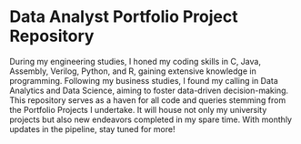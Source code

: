 # Data Analyst Portfolio Project Repository
During my engineering studies, I honed my coding skills in C, Java, Assembly, Verilog, Python, and R, gaining extensive knowledge in programming. Following my business studies, I found my calling in Data Analytics and Data Science, aiming to foster data-driven decision-making. This repository serves as a haven for all code and queries stemming from the Portfolio Projects I undertake. It will house not only my university projects but also new endeavors completed in my spare time. With monthly updates in the pipeline, stay tuned for more!
